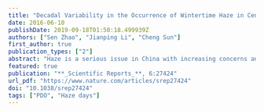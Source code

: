 ```yaml
---
title: "Decadal Variability in the Occurrence of Wintertime Haze in Central Eastern China Tied to the Pacific Decadal Oscillation"
date: 2016-06-10
publishDate: 2019-09-18T01:50:18.499939Z
authors: ["Sen Zhao", "Jianping Li", "Cheng Sun"]
first_author: true
publication_types: ["2"]
abstract: "Haze is a serious issue in China with increasing concerns and understanding the factors driving decadal-scale variations in haze occurrence is relevant for government policymaking. Using a comprehensive observational haze dataset, we demonstrate notable decadal fluctuations in the number of haze days (HD) during winter in central eastern China, showing a decline since the mid-1980s. The leading mode of the wintertime HD features an increasing trend for 1959–2012 in eastern China, highly correlated with China’s gross domestic product (GDP) that represents increasing trend of pollutant emissions and to a lesser extent meteorological factors. The second mode shows decadal variations in central eastern China associated with Pacific Decadal Oscillation (PDO). Observations and numerical simulations suggest that Mongolia High and corresponding descending motion tend to be enhanced (weakened) in central eastern China during the positive (negative) phase of PDO. With PDO shifting towards a negative phase, the weakened Mongolia High and ascending anomalies make the air unstable and conduce to the spread of pollutants, leading to the decline in the wintertime HD over central eastern China since the mid-1980s. Based on above physical mechanisms, a linear model based on PDO and GDP metrics provided a good fit to the observed HD."
featured: true
publication: "**_Scientific Reports_**, 6:27424"
url_pdf: "https://www.nature.com/articles/srep27424"
doi: "10.1038/srep27424"
tags: ["PDO", "Haze days"]
---
```


